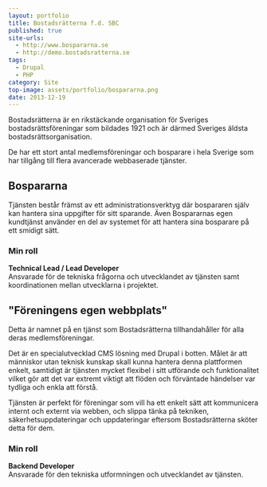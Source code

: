 ```yaml
---
layout: portfolio
title: Bostadsrätterna f.d. SBC
published: true
site-urls:
  - http://www.bospararna.se
  - http://demo.bostadsratterna.se
tags:
  - Drupal
  - PHP
category: Site
top-image: assets/portfolio/bospararna.png
date: 2013-12-19
---
```


Bostadsrätterna är en rikstäckande organisation för Sveriges bostadsrättsföreningar som bildades 1921 och är därmed
Sveriges äldsta bostadsrättsorganisation.

De har ett stort antal medlemsföreningar och bosparare i hela Sverige som har tillgång till flera avancerade webbaserade
tjänster.

<!--more-->

## Bospararna
Tjänsten består främst av ett administrationsverktyg där bospararen själv kan hantera sina uppgifter för sitt sparande.
Även Bospararnas egen kundtjänst använder en del av systemet för att hantera sina bosparare på ett smidigt sätt.

### Min roll
**Technical Lead / Lead Developer**<br/>
Ansvarade för de tekniska frågorna och utvecklandet av tjänsten samt koordinationen mellan utvecklarna i projektet.

## "Föreningens egen webbplats"
Detta är namnet på en tjänst som Bostadsrätterna tillhandahåller för alla deras medlemsföreningar.

Det är en specialutvecklad CMS lösning med Drupal i botten. Målet är att människor utan teknisk kunskap skall kunna hantera denna plattformen enkelt, samtidigt är tjänsten mycket flexibel i sitt utförande och funktionalitet vilket gör att det var extremt viktigt att flöden och förväntade händelser var tydliga och enkla att förstå.

Tjänsten är perfekt för föreningar som vill ha ett enkelt sätt att kommunicera internt och externt via webben, och slippa tänka på tekniken, säkerhetsuppdateringar och uppdateringar eftersom Bostadsrätterna sköter detta för dem.

### Min roll
**Backend Developer**<br/>
Ansvarade för den tekniska utformningen och utvecklandet av tjänsten.
